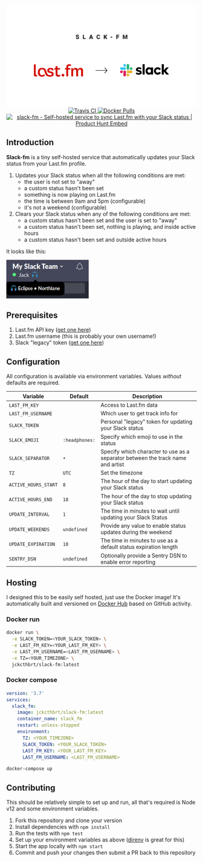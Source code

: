 <p align="center">
  <img src="./header.png" alt="slack-fm" />
  <br />
  <a href="https://travis-ci.org/JackCuthbert/slack-fm">
    <img src="https://api.travis-ci.org/JackCuthbert/slack-fm.svg?branch=master" alt="Travis CI" />
  </a>
  <a href="https://hub.docker.com/repository/docker/jckcthbrt/slack-fm">
    <img src="https://img.shields.io/docker/pulls/jckcthbrt/slack-fm" alt="Docker Pulls" />
  </a>
  <br />
  <a href="https://www.producthunt.com/posts/slack-fm?utm_source=badge-featured&utm_medium=badge&utm_souce=badge-slack-fm" target="_blank"><img src="https://api.producthunt.com/widgets/embed-image/v1/featured.svg?post_id=173963&theme=dark" alt="slack-fm - Self-hosted service to sync Last.fm with your Slack status | Product Hunt Embed" style="width: 250px; height: 54px;" width="250px" height="54px" />
  </a>
</p>

## Introduction

**Slack-fm** is a tiny self-hosted service that automatically updates your Slack
status from your Last.fm profile.

1. Updates your Slack status when all the following conditions are met:
    * the user is not set to "away"
    * a custom status hasn't been set
    * something is now playing on Last.fm
    * the time is between 9am and 5pm (configurable)
    * it's not a weekend (configurable)
1. Clears your Slack status when any of the following conditions are met:
    * a custom status hasn't been set and the user is set to "away"
    * a custom status hasn't been set, nothing is playing, and inside active
    hours
    * a custom status hasn't been set and outside active hours

It looks like this:

![Slack Preview](./slack-preview.png)

## Prerequisites

1. Last.fm API key ([get one here](https://www.last.fm/api/account/create))
1. Last.fm username (this is probably your own username!)
1. Slack "legacy" token ([get one here](https://api.slack.com/custom-integrations/legacy-tokens))

## Configuration

All configuration is available via environment variables. Values _without_ defaults are required.

Variable | Default | Description
---------|---------|------
`LAST_FM_KEY` | | Access to Last.fm data
`LAST_FM_USERNAME` | | Which user to get track info for
`SLACK_TOKEN` | | Personal "legacy" token for updating your Slack status
`SLACK_EMOJI` | `:headphones:` | Specify which emoji to use in the status
`SLACK_SEPARATOR` | `•` | Specify which character to use as a separator between the track name and artist
`TZ` | `UTC` | Set the timezone
`ACTIVE_HOURS_START` | `8` | The hour of the day to start updating your Slack status
`ACTIVE_HOURS_END` | `18` | The hour of the day to stop updating your Slack status
`UPDATE_INTERVAL` | `1` | The time in minutes to wait until updating your Slack Status
`UPDATE_WEEKENDS` | `undefined` | Provide any value to enable status updates during the weekend
`UPDATE_EXPIRATION` | `10` | The time in minutes to use as a default status expiration length
`SENTRY_DSN` | `undefined` | Optionally provide a Sentry DSN to enable error reporting

## Hosting

I designed this to be easily self hosted, just use the Docker image! It's
automatically built and versioned on [Docker Hub](https://hub.docker.com/repository/docker/jckcthbrt/slack-fm/tags) based on GitHub activity.

### Docker run

```bash
docker run \
  -e SLACK_TOKEN=<YOUR_SLACK_TOKEN> \
  -e LAST_FM_KEY=<YOUR_LAST_FM_KEY> \
  -e LAST_FM_USERNAME=<LAST_FM_USERNAME> \
  -e TZ=<YOUR_TIMEZONE> \
  jckcthbrt/slack-fm:latest
```

### Docker compose

```yml
version: '3.7'
services:
  slack_fm:
    image: jckcthbrt/slack-fm:latest
    container_name: slack_fm
    restart: unless-stopped
    environment:
      TZ: <YOUR_TIMEZONE>
      SLACK_TOKEN: <YOUR_SLACK_TOKEN>
      LAST_FM_KEY: <YOUR_LAST_FM_KEY>
      LAST_FM_USERNAME: <LAST_FM_USERNAME>
```

```bash
docker-compose up
```

## Contributing

This should be relatively simple to set up and run, all that's required is Node
v12 and some environment variables.

1. Fork this repository and clone your version
1. Install dependencies with `npm install`
1. Run the tests with `npm test`
1. Set up your environment variables as above ([direnv](https://direnv.net) is great for this)
1. Start the app locally with `npm start`
1. Commit and push your changes then submit a PR back to this repository


